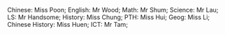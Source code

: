 Chinese: Miss Poon;
English: Mr Wood;
Math: Mr Shum;
Science: Mr Lau;
LS: Mr Handsome;
History: Miss Chung;
PTH: Miss Hui;
Geog: Miss Li;
Chinese History: Miss Huen;
ICT: Mr Tam;
